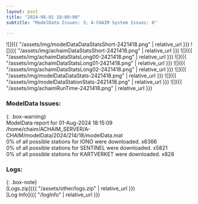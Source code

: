 ```yaml
---
layout: post
title: "2024-08-01 18:00:00"
subtitle: "ModelData Issues: 3; A-CHAIM System Issues: 0"

---
```


![]({{ "/assets/img/modelDataDataStatsShort-2421418.png" | relative_url }})
![]({{ "/assets/img/achaimDataStatsShort-2421418.png" | relative_url }})
![]({{ "/assets/img/achaimDataStatsLong00-2421418.png" | relative_url }})
![]({{ "/assets/img/achaimDataStatsLong01-2421418.png" | relative_url }})
![]({{ "/assets/img/achaimDataStatsLong02-2421418.png" | relative_url }})
![]({{ "/assets/img/modelDataDataStats-2421418.png" | relative_url }})
![]({{ "/assets/img/modelDataStationStats-2421418.png" | relative_url }})
![]({{ "/assets/img/achaimRunTime-2421418.png" | relative_url }})


### ModelData Issues:  
  
{: .box-warning}  
 ModelData report for 01-Aug-2024 18:15:09   
 /home/chaim/ACHAIM_SERVER/A-CHAIM/modelData/2024/214/18/modelData.mat   
 0% of all possible stations for IONO were downloaded. x6366   
 0% of all possible stations for SENTINEL were downloaded. x5821   
 0% of all possible stations for KARTVERKET were downloaded. x828   
  


### Logs:  
  
{: .box-note}  
[Logs.zip]({{ "/assets/other/logs.zip" | relative_url }})  
[Log Info]({{ "/logInfo" | relative_url }})  
